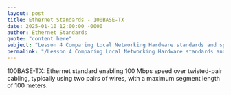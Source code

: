 ```yaml
---
layout: post
title: Ethernet Standards - 100BASE-TX
date: 2025-01-10 12:00:00 -0000
author: Ethernet Standards
quote: "content here"
subject: "Lesson 4 Comparing Local Networking Hardware standards and specifications"
permalink: "/Lesson 4 Comparing Local Networking Hardware standards and specifications/Ethernet Standards/Ethernet Standards - 100BASE-TX"
---
```


100BASE-TX: Ethernet standard enabling 100 Mbps speed over twisted-pair cabling, typically using two pairs of wires, with a maximum segment length of 100 meters.
